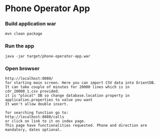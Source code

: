 # Phone Operator App

### Build application war
```
mvn clean package
```

### Run the app
```
java -jar target/phone-operator-app.war
```

### Open browser
```
http://localhost:8080/
for starting main screen. Here you can import CSV data into OrientDB. It can take couple of minutes for 20000 lines which is in cdr_20000_1.csv provided.
it is "plocal" DB so change database.location property in application.properties to value you want
It won't allow double insert.

for searching function go to:
http://localhost:8080/calls
or click on link to it on index page.
This page have functionalities requested. Phone and direction are mandatory, dates optional.
```